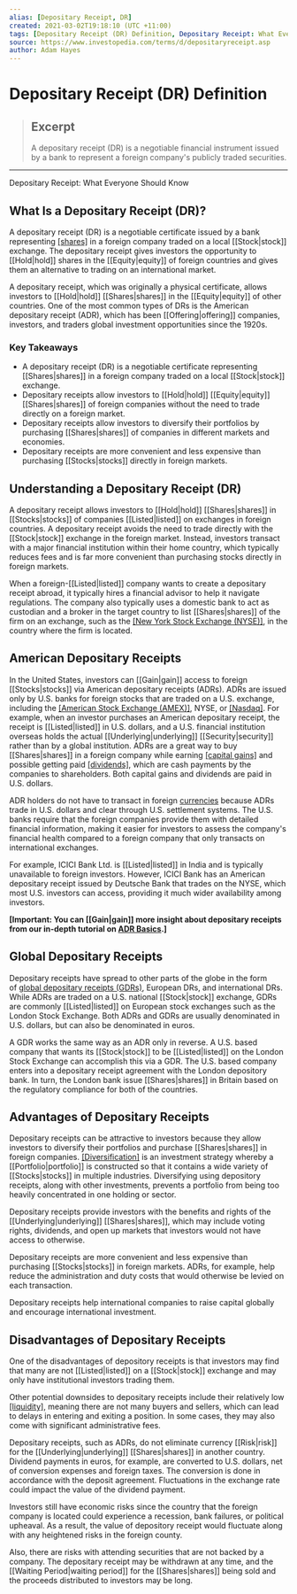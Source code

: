 ```yaml
---
alias: [Depositary Receipt, DR]
created: 2021-03-02T19:18:10 (UTC +11:00)
tags: [Depositary Receipt (DR) Definition, Depositary Receipt: What Everyone Should Know]
source: https://www.investopedia.com/terms/d/depositaryreceipt.asp
author: Adam Hayes
---
```


# Depositary Receipt (DR) Definition

> ## Excerpt
> A depositary receipt (DR) is a negotiable financial instrument issued by a bank to represent a foreign company's publicly traded securities.

---

Depositary Receipt: What Everyone Should Know
## What Is a Depositary Receipt (DR)?

A depositary receipt (DR) is a negotiable certificate issued by a bank representing [[shares]](https://www.investopedia.com/terms/s/[[Shares|shares]].asp) in a foreign company traded on a local [[Stock|stock]] exchange. The depositary receipt gives investors the opportunity to [[Hold|hold]] shares in the [[Equity|equity]] of foreign countries and gives them an alternative to trading on an international market.

A depositary receipt, which was originally a physical certificate, allows investors to [[Hold|hold]] [[Shares|shares]] in the [[Equity|equity]] of other countries. One of the most common types of DRs is the American depositary receipt (ADR), which has been [[Offering|offering]] companies, investors, and traders global investment opportunities since the 1920s.

### Key Takeaways

-   A depositary receipt (DR) is a negotiable certificate representing [[Shares|shares]] in a foreign company traded on a local [[Stock|stock]] exchange.
-   Depositary receipts allow investors to [[Hold|hold]] [[Equity|equity]] [[Shares|shares]] of foreign companies without the need to trade directly on a foreign market.
-   Depositary receipts allow investors to diversify their portfolios by purchasing [[Shares|shares]] of companies in different markets and economies.
-   Depositary receipts are more convenient and less expensive than purchasing [[Stocks|stocks]] directly in foreign markets.

## Understanding a Depositary Receipt (DR)

A depositary receipt allows investors to [[Hold|hold]] [[Shares|shares]] in [[Stocks|stocks]] of companies [[Listed|listed]] on exchanges in foreign countries. A depositary receipt avoids the need to trade directly with the [[Stock|stock]] exchange in the foreign market. Instead, investors transact with a major financial institution within their home country, which typically reduces fees and is far more convenient than purchasing stocks directly in foreign markets.

When a foreign-[[Listed|listed]] company wants to create a depositary receipt abroad, it typically hires a financial advisor to help it navigate regulations. The company also typically uses a domestic bank to act as custodian and a broker in the target country to list [[Shares|shares]] of the firm on an exchange, such as the [[New York Stock Exchange (NYSE)]](https://www.investopedia.com/terms/n/nyse.asp), in the country where the firm is located.

## American Depositary Receipts

In the United States, investors can [[Gain|gain]] access to foreign [[Stocks|stocks]] via American depositary receipts (ADRs). ADRs are issued only by U.S. banks for foreign stocks that are traded on a U.S. exchange, including the [[American Stock Exchange (AMEX)]](https://www.investopedia.com/terms/a/amex.asp), NYSE, or [[Nasdaq]](https://www.investopedia.com/terms/n/[[Nasdaq|nasdaq]].asp). For example, when an investor purchases an American depositary receipt, the receipt is [[Listed|listed]] in U.S. dollars, and a U.S. financial institution overseas holds the actual [[Underlying|underlying]] [[Security|security]] rather than by a global institution. ADRs are a great way to buy [[Shares|shares]] in a foreign company while earning [[capital gains]](https://www.investopedia.com/terms/c/capitalgain.asp) and possible getting paid [[dividends]](https://www.investopedia.com/terms/d/dividend.asp), which are cash payments by the companies to shareholders. Both capital gains and dividends are paid in U.S. dollars.

ADR holders do not have to transact in foreign [currencies](https://www.investopedia.com/terms/c/currency.asp) because ADRs trade in U.S. dollars and clear through U.S. settlement systems. The U.S. banks require that the foreign companies provide them with detailed financial information, making it easier for investors to assess the company's financial health compared to a foreign company that only transacts on international exchanges.

For example, ICICI Bank Ltd. is [[Listed|listed]] in India and is typically unavailable to foreign investors. However, ICICI Bank has an American depositary receipt issued by Deutsche Bank that trades on the NYSE, which most U.S. investors can access, providing it much wider availability among investors.

**\[Important: You can [[Gain|gain]] more insight about depositary receipts from our in-depth tutorial on [ADR Basics](https://www.investopedia.com/terms/a/adr.asp).\]**

## Global Depositary Receipts

Depositary receipts have spread to other parts of the globe in the form of [global depositary receipts (GDRs)](https://www.investopedia.com/terms/g/gdr.asp), European DRs, and international DRs. While ADRs are traded on a U.S. national [[Stock|stock]] exchange, GDRs are commonly [[Listed|listed]] on European stock exchanges such as the London Stock Exchange. Both ADRs and GDRs are usually denominated in U.S. dollars, but can also be denominated in euros.

A GDR works the same way as an ADR only in reverse. A U.S. based company that wants its [[Stock|stock]] to be [[Listed|listed]] on the London Stock Exchange can accomplish this via a GDR. The U.S. based company enters into a depositary receipt agreement with the London depository bank. In turn, the London bank issue [[Shares|shares]] in Britain based on the regulatory compliance for both of the countries.

## Advantages of Depositary Receipts

Depositary receipts can be attractive to investors because they allow investors to diversify their portfolios and purchase [[Shares|shares]] in foreign companies. [[Diversification]](https://www.investopedia.com/terms/d/[[Diversification|diversification]].asp) is an investment strategy whereby a [[Portfolio|portfolio]] is constructed so that it contains a wide variety of [[Stocks|stocks]] in multiple industries. Diversifying using depository receipts, along with other investments, prevents a portfolio from being too heavily concentrated in one holding or sector.

Depositary receipts provide investors with the benefits and rights of the [[Underlying|underlying]] [[Shares|shares]], which may include voting rights, dividends, and open up markets that investors would not have access to otherwise.

Depositary receipts are more convenient and less expensive than purchasing [[Stocks|stocks]] in foreign markets. ADRs, for example, help reduce the administration and duty costs that would otherwise be levied on each transaction.

Depositary receipts help international companies to raise capital globally and encourage international investment.

## Disadvantages of Depositary Receipts

One of the disadvantages of depository receipts is that investors may find that many are not [[Listed|listed]] on a [[Stock|stock]] exchange and may only have institutional investors trading them.

Other potential downsides to depositary receipts include their relatively low [[liquidity]](https://www.investopedia.com/terms/l/[[Liquidity|liquidity]].asp), meaning there are not many buyers and sellers, which can lead to delays in entering and exiting a position. In some cases, they may also come with significant administrative fees.

Depositary receipts, such as ADRs, do not eliminate currency [[Risk|risk]] for the [[Underlying|underlying]] [[Shares|shares]] in another country. Dividend payments in euros, for example, are converted to U.S. dollars, net of conversion expenses and foreign taxes. The conversion is done in accordance with the deposit agreement. Fluctuations in the exchange rate could impact the value of the dividend payment.

Investors still have economic risks since the country that the foreign company is located could experience a recession, bank failures, or political upheaval. As a result, the value of depository receipt would fluctuate along with any heightened risks in the foreign county.

Also, there are risks with attending securities that are not backed by a company. The depositary receipt may be withdrawn at any time, and the [[Waiting Period|waiting period]] for the [[Shares|shares]] being sold and the proceeds distributed to investors may be long.
